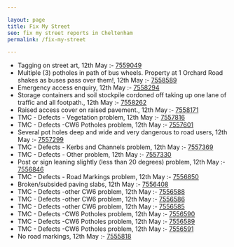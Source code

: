 ```yaml
---

layout: page
title: Fix My Street
seo: fix my street reports in Cheltenham
permalink: /fix-my-street

---
```


<!-- fix_marker starts -->

- Tagging on street art, 12th May :- [7559049](https://www.fixmystreet.com/report/7559049)
- Multiple (3) potholes in path of bus wheels. Property at 1 Orchard Road shakes as buses pass over them!, 12th May :- [7558589](https://www.fixmystreet.com/report/7558589)
- Emergency access enquiry, 12th May :- [7558294](https://www.fixmystreet.com/report/7558294)
- Storage containers and soil stockpile cordoned off taking up one lane of traffic and all footpath., 12th May :- [7558262](https://www.fixmystreet.com/report/7558262)
- Raised access cover on raised pavement., 12th May :- [7558171](https://www.fixmystreet.com/report/7558171)
- TMC - Defects - Vegetation problem, 12th May :- [7557816](https://www.fixmystreet.com/report/7557816)
- TMC - Defects -CW6 Potholes  problem, 12th May :- [7557601](https://www.fixmystreet.com/report/7557601)
- Several pot holes deep and wide and very dangerous to road users, 12th May :- [7557299](https://www.fixmystreet.com/report/7557299)
- TMC - Defects - Kerbs and Channels problem, 12th May :- [7557369](https://www.fixmystreet.com/report/7557369)
- TMC - Defects - Other problem, 12th May :- [7557330](https://www.fixmystreet.com/report/7557330)
- Post or sign leaning slightly (less than 20 degrees) problem, 12th May :- [7556846](https://www.fixmystreet.com/report/7556846)
- TMC - Defects - Road Markings problem, 12th May :- [7556850](https://www.fixmystreet.com/report/7556850)
- Broken/subsided paving slabs, 12th May :- [7556408](https://www.fixmystreet.com/report/7556408)
- TMC - Defects -other CW6 problem, 12th May :- [7556588](https://www.fixmystreet.com/report/7556588)
- TMC - Defects -other CW6 problem, 12th May :- [7556586](https://www.fixmystreet.com/report/7556586)
- TMC - Defects -other CW6 problem, 12th May :- [7556585](https://www.fixmystreet.com/report/7556585)
- TMC - Defects -CW6 Potholes  problem, 12th May :- [7556590](https://www.fixmystreet.com/report/7556590)
- TMC - Defects -CW6 Potholes  problem, 12th May :- [7556589](https://www.fixmystreet.com/report/7556589)
- TMC - Defects -CW6 Potholes  problem, 12th May :- [7556591](https://www.fixmystreet.com/report/7556591)
- No road markings, 12th May :- [7555818](https://www.fixmystreet.com/report/7555818)

<!-- fix_marker ends -->